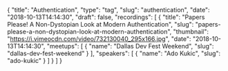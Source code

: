 {
  "title": "Authentication",
  "type": "tag",
  "slug": "authentication",
  "date": "2018-10-13T14:14:30",
  "draft": false,
  "recordings": [
    {
      "title": "Papers Please! A Non-Dystopian Look at Modern Authentication",
      "slug": "papers-please-a-non-dystopian-look-at-modern-authentication",
      "thumbnail": "https://i.vimeocdn.com/video/732130040_295x166.jpg",
      "date": "2018-10-13T14:14:30",
      "meetups": [
        {
          "name": "Dallas Dev Fest Weekend",
          "slug": "dallas-dev-fest-weekend"
        }
      ],
      "speakers": [
        {
          "name": "Ado Kukic",
          "slug": "ado-kukic"
        }
      ]
    }
  ]
}